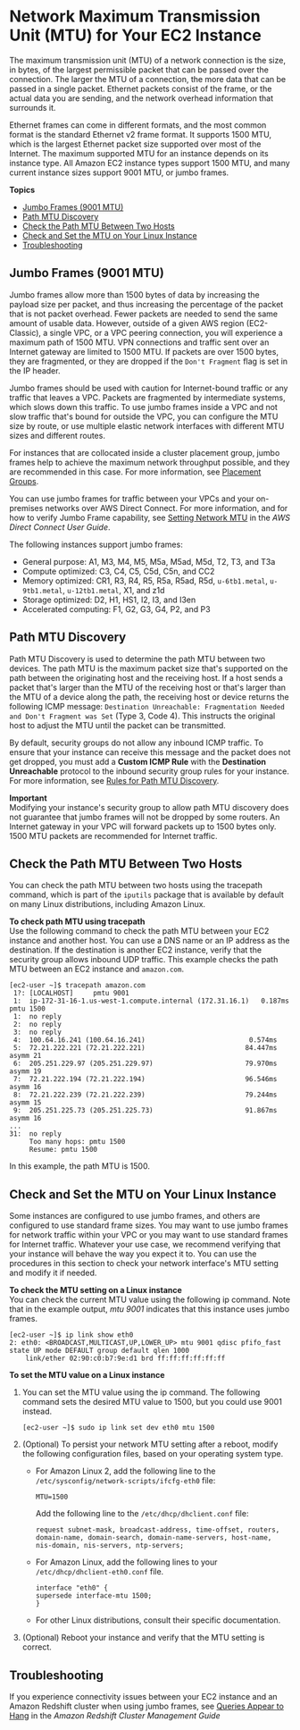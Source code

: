 # Network Maximum Transmission Unit \(MTU\) for Your EC2 Instance<a name="network_mtu"></a>

The maximum transmission unit \(MTU\) of a network connection is the size, in bytes, of the largest permissible packet that can be passed over the connection\. The larger the MTU of a connection, the more data that can be passed in a single packet\. Ethernet packets consist of the frame, or the actual data you are sending, and the network overhead information that surrounds it\.

Ethernet frames can come in different formats, and the most common format is the standard Ethernet v2 frame format\. It supports 1500 MTU, which is the largest Ethernet packet size supported over most of the Internet\. The maximum supported MTU for an instance depends on its instance type\. All Amazon EC2 instance types support 1500 MTU, and many current instance sizes support 9001 MTU, or jumbo frames\.

**Topics**
+ [Jumbo Frames \(9001 MTU\)](#jumbo_frame_instances)
+ [Path MTU Discovery](#path_mtu_discovery)
+ [Check the Path MTU Between Two Hosts](#check_path_mtu)
+ [Check and Set the MTU on Your Linux Instance](#set_mtu)
+ [Troubleshooting](#mtu-troubleshooting)

## Jumbo Frames \(9001 MTU\)<a name="jumbo_frame_instances"></a>

Jumbo frames allow more than 1500 bytes of data by increasing the payload size per packet, and thus increasing the percentage of the packet that is not packet overhead\. Fewer packets are needed to send the same amount of usable data\. However, outside of a given AWS region \(EC2\-Classic\), a single VPC, or a VPC peering connection, you will experience a maximum path of 1500 MTU\. VPN connections and traffic sent over an Internet gateway are limited to 1500 MTU\. If packets are over 1500 bytes, they are fragmented, or they are dropped if the `Don't Fragment` flag is set in the IP header\.

Jumbo frames should be used with caution for Internet\-bound traffic or any traffic that leaves a VPC\. Packets are fragmented by intermediate systems, which slows down this traffic\. To use jumbo frames inside a VPC and not slow traffic that's bound for outside the VPC, you can configure the MTU size by route, or use multiple elastic network interfaces with different MTU sizes and different routes\.

For instances that are collocated inside a cluster placement group, jumbo frames help to achieve the maximum network throughput possible, and they are recommended in this case\. For more information, see [Placement Groups](placement-groups.md)\.

You can use jumbo frames for traffic between your VPCs and your on\-premises networks over AWS Direct Connect\. For more information, and for how to verify Jumbo Frame capability, see [Setting Network MTU](https://docs.aws.amazon.com/directconnect/latest/UserGuide/set-jumbo-frames-vif.html) in the *AWS Direct Connect User Guide*\.

The following instances support jumbo frames:
+ General purpose: A1, M3, M4, M5, M5a, M5ad, M5d, T2, T3, and T3a
+ Compute optimized: C3, C4, C5, C5d, C5n, and CC2
+ Memory optimized: CR1, R3, R4, R5, R5a, R5ad, R5d, `u-6tb1.metal`, `u-9tb1.metal`, `u-12tb1.metal`, X1, and z1d
+ Storage optimized: D2, H1, HS1, I2, I3, and I3en
+ Accelerated computing: F1, G2, G3, G4, P2, and P3

## Path MTU Discovery<a name="path_mtu_discovery"></a>

Path MTU Discovery is used to determine the path MTU between two devices\. The path MTU is the maximum packet size that's supported on the path between the originating host and the receiving host\. If a host sends a packet that's larger than the MTU of the receiving host or that's larger than the MTU of a device along the path, the receiving host or device returns the following ICMP message: `Destination Unreachable: Fragmentation Needed and Don't Fragment was Set` \(Type 3, Code 4\)\. This instructs the original host to adjust the MTU until the packet can be transmitted\. 

By default, security groups do not allow any inbound ICMP traffic\. To ensure that your instance can receive this message and the packet does not get dropped, you must add a **Custom ICMP Rule** with the **Destination Unreachable** protocol to the inbound security group rules for your instance\. For more information, see [Rules for Path MTU Discovery](security-group-rules-reference.md#sg-rules-path-mtu)\.

**Important**  
Modifying your instance's security group to allow path MTU discovery does not guarantee that jumbo frames will not be dropped by some routers\. An Internet gateway in your VPC will forward packets up to 1500 bytes only\. 1500 MTU packets are recommended for Internet traffic\.

## Check the Path MTU Between Two Hosts<a name="check_path_mtu"></a>

You can check the path MTU between two hosts using the tracepath command, which is part of the `iputils` package that is available by default on many Linux distributions, including Amazon Linux\. 

**To check path MTU using tracepath**  
Use the following command to check the path MTU between your EC2 instance and another host\. You can use a DNS name or an IP address as the destination\. If the destination is another EC2 instance, verify that the security group allows inbound UDP traffic\. This example checks the path MTU between an EC2 instance and `amazon.com`\.

```
[ec2-user ~]$ tracepath amazon.com
 1?: [LOCALHOST]     pmtu 9001
 1:  ip-172-31-16-1.us-west-1.compute.internal (172.31.16.1)   0.187ms pmtu 1500
 1:  no reply
 2:  no reply
 3:  no reply
 4:  100.64.16.241 (100.64.16.241)                          0.574ms
 5:  72.21.222.221 (72.21.222.221)                         84.447ms asymm 21
 6:  205.251.229.97 (205.251.229.97)                       79.970ms asymm 19
 7:  72.21.222.194 (72.21.222.194)                         96.546ms asymm 16
 8:  72.21.222.239 (72.21.222.239)                         79.244ms asymm 15
 9:  205.251.225.73 (205.251.225.73)                       91.867ms asymm 16
...
31:  no reply
     Too many hops: pmtu 1500
     Resume: pmtu 1500
```

In this example, the path MTU is 1500\.

## Check and Set the MTU on Your Linux Instance<a name="set_mtu"></a>

Some instances are configured to use jumbo frames, and others are configured to use standard frame sizes\. You may want to use jumbo frames for network traffic within your VPC or you may want to use standard frames for Internet traffic\. Whatever your use case, we recommend verifying that your instance will behave the way you expect it to\. You can use the procedures in this section to check your network interface's MTU setting and modify it if needed\.

**To check the MTU setting on a Linux instance**  
You can check the current MTU value using the following ip command\. Note that in the example output, *mtu 9001* indicates that this instance uses jumbo frames\.

```
[ec2-user ~]$ ip link show eth0
2: eth0: <BROADCAST,MULTICAST,UP,LOWER_UP> mtu 9001 qdisc pfifo_fast state UP mode DEFAULT group default qlen 1000
    link/ether 02:90:c0:b7:9e:d1 brd ff:ff:ff:ff:ff:ff
```

**To set the MTU value on a Linux instance**

1. You can set the MTU value using the ip command\. The following command sets the desired MTU value to 1500, but you could use 9001 instead\.

   ```
   [ec2-user ~]$ sudo ip link set dev eth0 mtu 1500
   ```

1. \(Optional\) To persist your network MTU setting after a reboot, modify the following configuration files, based on your operating system type\.
   + For Amazon Linux 2, add the following line to the `/etc/sysconfig/network-scripts/ifcfg-eth0` file:

     ```
     MTU=1500
     ```

     Add the following line to the `/etc/dhcp/dhclient.conf` file:

     ```
     request subnet-mask, broadcast-address, time-offset, routers, domain-name, domain-search, domain-name-servers, host-name, nis-domain, nis-servers, ntp-servers;
     ```
   + For Amazon Linux, add the following lines to your `/etc/dhcp/dhclient-eth0.conf` file\.

     ```
     interface "eth0" {
     supersede interface-mtu 1500;
     }
     ```
   + For other Linux distributions, consult their specific documentation\.

1. \(Optional\) Reboot your instance and verify that the MTU setting is correct\.

## Troubleshooting<a name="mtu-troubleshooting"></a>

If you experience connectivity issues between your EC2 instance and an Amazon Redshift cluster when using jumbo frames, see [Queries Appear to Hang](https://docs.aws.amazon.com/redshift/latest/mgmt/connecting-drop-issues.html) in the *Amazon Redshift Cluster Management Guide*